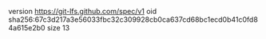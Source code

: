 version https://git-lfs.github.com/spec/v1
oid sha256:67c3d217a3e56033fbc32c309928cb0ca637cd68bc1ecd0b41c0fd84a615e2b0
size 13

